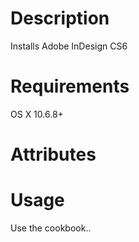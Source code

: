 Description
===========
Installs Adobe InDesign CS6

Requirements
============
OS X 10.6.8+

Attributes
==========

Usage
=====
Use the cookbook..
